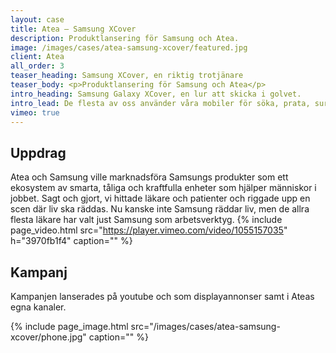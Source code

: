 ```yaml
---
layout: case
title: Atea – Samsung XCover
description: Produktlansering för Samsung och Atea. 
image: /images/cases/atea-samsung-xcover/featured.jpg
client: Atea
all_order: 3
teaser_heading: Samsung XCover, en riktig trotjänare
teaser_body: <p>Produktlansering för Samsung och Atea</p>
intro_heading: Samsung Galaxy XCover, en lur att skicka i golvet.
intro_lead: De flesta av oss använder våra mobiler för söka, prata, surfa. De som har en Samsung XCover7 räddar liv. 
vimeo: true
---
```


## Uppdrag

Atea och Samsung ville marknadsföra Samsungs produkter som ett ekosystem av smarta, tåliga och kraftfulla enheter som hjälper människor i jobbet. Sagt och gjort, vi hittade läkare och patienter och riggade upp en scen där liv ska räddas. Nu kanske inte Samsung räddar liv, men de allra flesta läkare har valt just Samsung som arbetsverktyg. 
{%
  include page_video.html
  src="https://player.vimeo.com/video/1055157035"
  h="3970fb1f4"
  caption=""
%}

## Kampanj

Kampanjen lanserades på youtube och som displayannonser samt i Ateas egna kanaler. 

{%
  include page_image.html
  src="/images/cases/atea-samsung-xcover/phone.jpg"
  caption=""
%}
